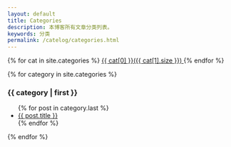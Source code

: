 ```yaml
---
layout: default
title: Categories
description: 本博客所有文章分类列表。
keywords: 分类
permalink: /catelog/categories.html
---
```


<div class='tag_cloud'>
    {% for cat in site.categories %} 
    <a href="#{{ cat[0] }}" title="{{ cat[0] }}" rel="{{ cat[1].size }}">{{ cat[0] }}({{ cat[1].size }}) </a>
    {% endfor %}
</div>

{% for category in site.categories %}
    <h3>{{ category | first }}</h3>
    <ul id="{{ category[0] }}">
        {% for post in category.last %}
            <li><a href="{{ post.url }}">{{ post.title }}</a></li>
        {% endfor %}
    </ul>
{% endfor %}
